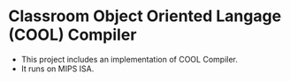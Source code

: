 # Classroom Object Oriented Langage (COOL) Compiler
* This project includes an implementation of COOL Compiler.
* It runs on MIPS ISA.
